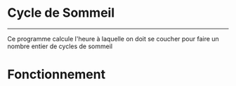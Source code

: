 # Cycle de Sommeil
___
Ce programme calcule l'heure à laquelle on doit se coucher pour faire un nombre entier de cycles de sommeil
# Fonctionnement
